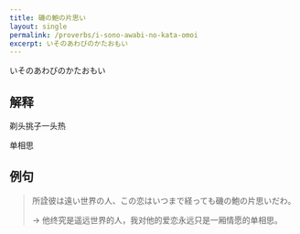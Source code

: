 ```yaml
---
title: 磯の鮑の片思い
layout: single
permalink: /proverbs/i-sono-awabi-no-kata-omoi
excerpt: いそのあわびのかたおもい
---
```


いそのあわびのかたおもい

## 解释

剃头挑子一头热

单相思

## 例句

> 所詮彼は遠い世界の人、この恋はいつまで経っても磯の鮑の片思いだわ。
>
> → 他终究是遥远世界的人，我对他的爱恋永远只是一厢情愿的单相思。

